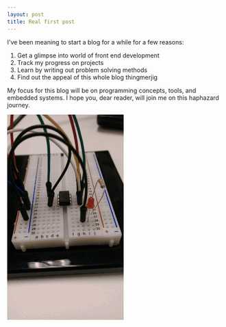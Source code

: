 ```yaml
---
layout: post
title: Real first post
---
```


I've been meaning to start a blog for a while for a few reasons:

1) Get a glimpse into world of front end development
2) Track my progress on projects
3) Learn by writing out problem solving methods
4) Find out the appeal of this whole blog thingmerjig

My focus for this blog will be on programming concepts, tools, and embedded systems.
I hope you, dear reader, will join me on this haphazard journey.

![Alt Text](https://raw.githubusercontent.com/quickbrownfox319/quickbrownfox319.github.io/master/images/blink_led.gif)